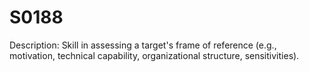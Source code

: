 # S0188
Description: Skill in assessing a target's frame of reference (e.g., motivation, technical capability, organizational structure, sensitivities).
